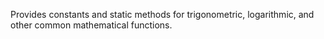 Provides constants and static methods for trigonometric, logarithmic, and other common mathematical functions.



